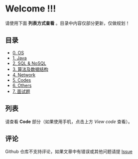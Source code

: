 # Welcome !!!

请使用下面 **列表方式查看** 。目录中内容仅部分更新，仅做规划！

## 目录

- [0. OS](https://github.com/codekeeperjava/Tech/tree/master/0.%20OS)
- [1. Java](https://github.com/codekeeperjava/Tech/tree/master/1.%20Java)
- [2. SQL & NoSQL](https://github.com/codekeeperjava/Tech/tree/master/2.%20SQL%20%26%20NoSQL)
- [3. 算法及数据结构](https://github.com/codekeeperjava/Tech/tree/master/3.%20算法及数据结构)
- [4. Network](https://github.com/codekeeperjava/Tech/tree/master/4.%20Network)
- [5. Codes](https://github.com/codekeeperjava/Tech/tree/master/5.%20Codes)
- [6. Others](https://github.com/codekeeperjava/Tech/tree/master/6.%20Others)
- [7. 面试题](https://github.com/codekeeperjava/Tech/tree/master/面试题)

## 列表

请查看 **Code** 部分（如果使用手机，点击上方 *View code* 查看）。

## 评论

Github 仓库不支持评论，如果文章中有错误或其他问题请提 [Issue](https://github.com/codekeeperjava/Tech/issues)
